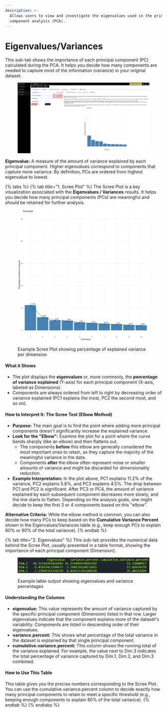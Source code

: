 ```yaml
---
description: >-
  Allows users to view and investigate the eigenvalues used in the principal
  component analysis (PCA).
---
```


# Eigenvalues/Variances

This sub-tab shows the importance of each principal component (PC) calculated during the PCA. It helps you decide how many components are needed to capture most of the information (variance) in your original dataset.

<figure><img src="../../../.gitbook/assets/PCA_Eigenvalues_annotated_v2.png" alt=""><figcaption></figcaption></figure>

**Eigenvalue:** A measure of the amount of variance explained by each principal component. Higher eigenvalues correspond to components that capture more variance. By definition, PCs are ordered from highest eigenvalue to lowest.

{% tabs %}
{% tab title="1. Scree Plot" %}
The Scree Plot is a key visualization associated with the **Eigenvalues / Variances** results. It helps you decide how many principal components (PCs) are meaningful and should be retained for further analysis.

<figure><img src="../../../.gitbook/assets/Eigenvalues_ScreePlot.png" alt="" width="563"><figcaption><p>Example Scree Plot showing percentage of explained variance per dimension</p></figcaption></figure>

#### What it Shows

* The plot displays the **eigenvalues** or, more commonly, the **percentage of variance explained** (Y-axis) for each principal component (X-axis, labeled as Dimensions).
* Components are always ordered from left to right by decreasing order of variance explained (PC1 explains the most, PC2 the second most, and so on).

#### How to Interpret It: The Scree Test (Elbow Method)

* **Purpose:** The main goal is to find the point where adding more principal components doesn't significantly increase the explained variance.
* **Look for the "Elbow":** Examine the plot for a point where the curve bends sharply (like an elbow) and then flattens out.
  * The components **before** this elbow are generally considered the most important ones to retain, as they capture the majority of the meaningful variance in the data.
  * Components **after** the elbow often represent noise or smaller amounts of variance and might be discarded for dimensionality reduction.
* **Example Interpretation:** In the plot above, PC1 explains 11.2% of the variance, PC2 explains 5.8%, and PC3 explains 4.5%. The drop between PC1 and PC2 is significant. After PC3 or PC4, the amount of variance explained by each subsequent component decreases more slowly, and the line starts to flatten. Depending on the analysis goals, one might decide to keep the first 3 or 4 components based on this "elbow".

**Alternative Criteria:** While the elbow method is common, you can also decide how many PCs to keep based on the **Cumulative Variance Percent** shown in the Eigenvalues/Variances table (e.g., keep enough PCs to explain 80% or 90% of the total variance).
{% endtab %}

{% tab title="2. Eigenvalues" %}
This sub-tab provides the numerical data behind the Scree Plot, usually presented in a table format, showing the importance of each principal component (Dimension).

<figure><img src="../../../.gitbook/assets/Eigenvalues_Example.png" alt=""><figcaption><p>Example table output showing eigenvalues and variance percentages</p></figcaption></figure>

#### Understanding the Columns

* **eigenvalue:** This value represents the amount of variance captured by the specific principal component (Dimension) listed in that row. Larger eigenvalues indicate that the component explains more of the dataset's variability. Components are listed in descending order of their eigenvalues.
* **variance.percent:** This shows what percentage of the total variance in the dataset is explained by that single principal component.
* **cumulative.variance.percent:** This column shows the running total of the variance explained. For example, the value next to Dim.3 indicates the total percentage of variance captured by Dim.1, Dim.2, and Dim.3 combined.

#### How to Use This Table

This table gives you the precise numbers corresponding to the Scree Plot. You can use the cumulative.variance.percent column to decide exactly how many principal components to retain to meet a specific threshold (e.g., keeping enough components to explain 80% of the total variance).
{% endtab %}
{% endtabs %}
